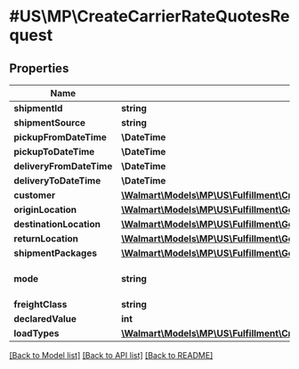 # #US\MP\CreateCarrierRateQuotesRequest

## Properties

Name | Type | Description | Notes
------------ | ------------- | ------------- | -------------
**shipmentId** | **string** |  |
**shipmentSource** | **string** |  |
**pickupFromDateTime** | **\DateTime** |  | [optional]
**pickupToDateTime** | **\DateTime** |  | [optional]
**deliveryFromDateTime** | **\DateTime** |  | [optional]
**deliveryToDateTime** | **\DateTime** |  | [optional]
**customer** | [**\Walmart\Models\MP\US\Fulfillment\CreateFulfillmentRequestPayloadCustomer**](CreateFulfillmentRequestPayloadCustomer.md) |  |
**originLocation** | [**\Walmart\Models\MP\US\Fulfillment\GetCarrierRateQuote200ResponseOriginLocation**](GetCarrierRateQuote200ResponseOriginLocation.md) |  |
**destinationLocation** | [**\Walmart\Models\MP\US\Fulfillment\GetCarrierRateQuote200ResponseOriginLocation**](GetCarrierRateQuote200ResponseOriginLocation.md) |  |
**returnLocation** | [**\Walmart\Models\MP\US\Fulfillment\GetCarrierRateQuote200ResponseReturnLocation**](GetCarrierRateQuote200ResponseReturnLocation.md) |  |
**shipmentPackages** | [**\Walmart\Models\MP\US\Fulfillment\GetCarrierRateQuote200ResponseShipmentPackagesInner[]**](GetCarrierRateQuote200ResponseShipmentPackagesInner.md) |  |
**mode** | **string** |  | [default to 'PARCEL']
**freightClass** | **string** |  | [optional]
**declaredValue** | **int** |  | [optional]
**loadTypes** | [**\Walmart\Models\MP\US\Fulfillment\CreateCarrierRateQuotesRequestLoadTypesInner[]**](CreateCarrierRateQuotesRequestLoadTypesInner.md) |  | [optional]


[[Back to Model list]](../) [[Back to API list]](../../Api/US/MP) [[Back to README]](../../README.md)
